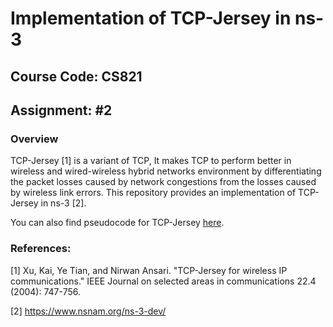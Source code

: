 # Implementation of TCP-Jersey in ns-3
## Course Code: CS821
## Assignment: #2

### Overview

TCP-Jersey [1] is a variant of TCP, It makes TCP to perform better in wireless and wired-wireless hybrid networks environment 
by differentiating the packet losses caused by network congestions from the losses caused by wireless link errors. This repository
provides an implementation of TCP-Jersey in ns-3 [2].

You can also find pseudocode for TCP-Jersey [here](https://github.com/ShefaliGups11/Implementation-of-TCP-Jersey-in-ns-3/wiki/TCP-Jersey).

### References:

[1] Xu, Kai, Ye Tian, and Nirwan Ansari. "TCP-Jersey for wireless IP communications." IEEE Journal on selected areas in communications 22.4 (2004): 747-756.

[2] https://www.nsnam.org/ns-3-dev/
